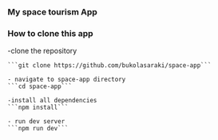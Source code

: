 ### My space tourism App

### How to clone this app
-clone the repository

````
```git clone https://github.com/bukolasaraki/space-app```

- navigate to space-app directory
```cd space-app```

-install all dependencies
```npm install```

- run dev server
```npm run dev```

